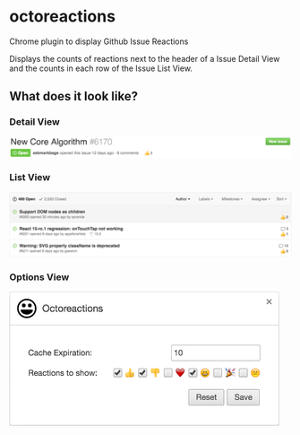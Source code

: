 <!--![Travis](https://travis-ci.org/easyCZ/octoreactions.svg)-->

# octoreactions
Chrome plugin to display Github Issue Reactions

Displays the counts of reactions next to the header of a Issue Detail View and the counts in each row of the Issue List View.

## What does it look like?

### Detail View
![Issue Detail View](./screenshots/detail.png)

### List View
![Issue Detail View](./screenshots/list.png)

### Options View
![Options View](./screenshots/options.png)
